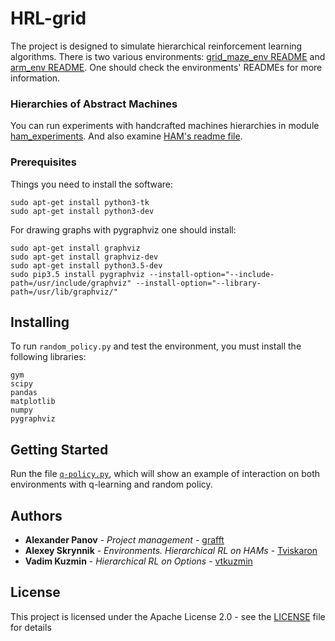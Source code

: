 # HRL-grid


The project is designed to simulate hierarchical reinforcement learning algorithms. 
There is two various environments: [grid_maze_env README](https://github.com/cog-isa/HRL-grid/blob/master/environments/grid_maze_env/GRID_MAZE_README.md) and [arm_env README](https://github.com/cog-isa/HRL-grid/blob/master/environments/arm_env/ARM_README.md). One should check the environments' READMEs for more information. 


### Hierarchies of Abstract Machines  
You can run experiments with handcrafted machines hierarchies in module [ham_experiments](https://github.com/cog-isa/HRL-grid/tree/master/HAM_new/HAM_experiments). 
And also examine [HAM's readme file](https://github.com/cog-isa/HRL-grid/blob/master/HAM_new/HAM_README.md).

### Prerequisites

Things you need to install the software:

```
sudo apt-get install python3-tk
sudo apt-get install python3-dev
```

For drawing graphs with pygraphviz one should install:

```
sudo apt-get install graphviz
sudo apt-get install graphviz-dev
sudo apt-get install python3.5-dev
sudo pip3.5 install pygraphviz --install-option="--include-path=/usr/include/graphviz" --install-option="--library-path=/usr/lib/graphviz/"
```
## Installing

To run `random_policy.py` and test the environment, you must install the following libraries:
```
gym
scipy
pandas
matplotlib
numpy
pygraphviz
```

## Getting Started


Run the file [`q-policy.py`](https://github.com/cog-isa/HRL-grid/blob/master/environments/q-policy.py), which will show an example of interaction on both environments with q-learning and random policy. 

## Authors

* **Alexander Panov** - *Project management* - [grafft](https://github.com/grafft)
* **Alexey Skrynnik** - *Environments.* *Hierarchical RL on HAMs* - [Tviskaron](https://github.com/tviskaron)
* **Vadim Kuzmin** - *Hierarchical RL on Options* - [vtkuzmin](https://github.com/vtkuzmin)


## License

This project is licensed under the Apache License 2.0 - see the [LICENSE](https://github.com/cog-isa/HRL-grid/blob/master/LICENSE) file for details

